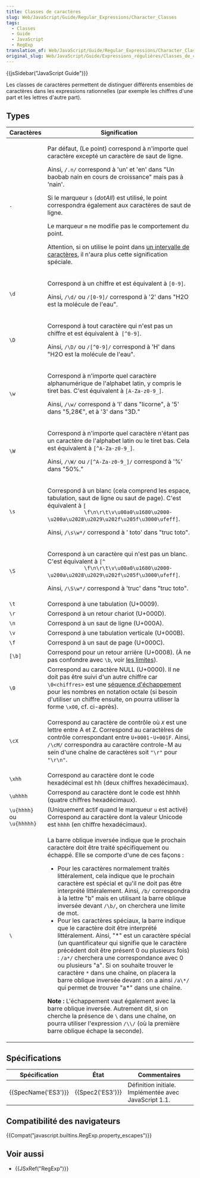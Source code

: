 ```yaml
---
title: Classes de caractères
slug: Web/JavaScript/Guide/Regular_Expressions/Character_Classes
tags:
  - Classes
  - Guide
  - JavaScript
  - RegExp
translation_of: Web/JavaScript/Guide/Regular_Expressions/Character_Classes
original_slug: Web/JavaScript/Guide/Expressions_régulières/Classes_de_caractères
---
```

{{jsSidebar("JavaScript Guide")}}

Les classes de caractères permettent de distinguer différents ensembles de caractères dans les expressions rationnelles (par exemple les chiffres d'une part et les lettres d'autre part).

## Types

<table class="standard-table">
  <thead>
    <tr>
      <th scope="col">Caractères</th>
      <th scope="col">Signification</th>
    </tr>
  </thead>
  <tbody></tbody>
  <tbody>
    <tr>
      <td><code>.</code></td>
      <td>
        <p>
          Par défaut, (Le point) correspond à n'importe quel caractère excepté
          un caractère de saut de ligne.
        </p>
        <p>
          Ainsi, <code>/.n/</code> correspond à  'un' et 'en' dans "Un baobab
          nain en cours de croissance" mais pas à 'nain'.
        </p>
        <p>
          Si le marqueur <code>s</code> (<em>dotAll</em>) est utilisé, le point
          correspondra également aux caractères de saut de ligne.
        </p>
        <p>
          Le marqueur <code>m</code> ne modifie pas le comportement du point.
        </p>
        <p>
          Attention, si on utilise le point dans
          <a
            href="/fr/docs/Web/JavaScript/Guide/Expressions_régulières/Groupes_et_intervalles"
            >un intervalle de caractères</a
          >, il n'aura plus cette signification spéciale.
        </p>
      </td>
    </tr>
    <tr>
      <td><code>\d</code></td>
      <td>
        <p>Correspond à un chiffre et est équivalent à <code>[0-9]</code>.</p>
        <p>
          Ainsi, <code>/\d/</code> ou <code>/[0-9]/</code> correspond à '2' dans
          "H2O est la molécule de l'eau".
        </p>
      </td>
    </tr>
    <tr>
      <td><code>\D</code></td>
      <td>
        <p>
          Correspond à tout caractère qui n'est pas un chiffre et est équivalent
          à<code> [^0-9]</code>.
        </p>
        <p>
          Ainsi, <code>/\D/</code> ou <code>/[^0-9]/</code> correspond à 'H'
          dans "H2O est la molécule de l'eau".
        </p>
      </td>
    </tr>
    <tr>
      <td><code>\w</code></td>
      <td>
        <p>
          Correspond à n'importe quel caractère alphanumérique de l'alphabet
          latin, y compris le tiret bas. C'est équivalent à
          <code>[A-Za-z0-9_]</code>.
        </p>
        <p>
          Ainsi, <code>/\w/</code> correspond à 'l' dans "licorne", à '5' dans
          "5,28€", et à '3' dans "3D."
        </p>
      </td>
    </tr>
    <tr>
      <td><code>\W</code></td>
      <td>
        <p>
          Correspond à n'importe quel caractère n'étant pas un caractère de
          l'alphabet latin ou le tiret bas. Cela est équivalent à
          <code>[^A-Za-z0-9_]</code>.
        </p>
        <p>
          Ainsi, <code>/\W/</code> ou <code>/[^A-Za-z0-9_]/</code> correspond à
          '%' dans "50%."
        </p>
      </td>
    </tr>
    <tr>
      <td><code>\s</code></td>
      <td>
        <p>
          Correspond à un blanc (cela comprend les espace, tabulation, saut de
          ligne ou saut de page). C'est équivalent à
          <code
            >[
            \f\n\r\t\v\u00a0\u1680\u2000-\u200a\u2028\u2029\u202f\u205f\u3000\ufeff]</code
          >.
        </p>
        <p>
          Ainsi, <code>/\s\w*/</code> correspond à ' toto' dans "truc toto".
        </p>
      </td>
    </tr>
    <tr>
      <td><code>\S</code></td>
      <td>
        <p>
          Correspond à un caractère qui n'est pas un blanc. C'est équivalent à
          <code
            >[^
            \f\n\r\t\v\u00a0\u1680\u2000-\u200a\u2028\u2029\u202f\u205f\u3000\ufeff]</code
          >.
        </p>
        <p>Ainsi, <code>/\S\w*/</code> correspond à 'truc' dans "truc toto".</p>
      </td>
    </tr>
    <tr>
      <td><code>\t</code></td>
      <td>Correspond à une tabulation (U+0009).</td>
    </tr>
    <tr>
      <td><code>\r</code></td>
      <td>Correspond à un retour chariot (U+000D).</td>
    </tr>
    <tr>
      <td><code>\n</code></td>
      <td>Correspond à un saut de ligne (U+000A).</td>
    </tr>
    <tr>
      <td><code>\v</code></td>
      <td>Correspond à une tabulation verticale (U+000B).</td>
    </tr>
    <tr>
      <td><code>\f</code></td>
      <td>Correspond à un saut de page (U+000C).</td>
    </tr>
    <tr>
      <td><code>[\b]</code></td>
      <td>
        Correspond pour un retour arrière (U+0008). (À ne pas confondre avec
        <code>\b</code>, voir
        <a href="/fr/docs/Web/JavaScript/Guide/Expressions_régulières/Limites"
          >les limites</a
        >).
      </td>
    </tr>
    <tr>
      <td><code>\0</code></td>
      <td>
        Correspond au caractère NULL (U+0000). Il ne doit pas être suivi d'un
        autre chiffre car <code>\0&#x3C;chiffres></code> est une
        <a
          href="/fr/docs/Web/JavaScript/Guide/Types_et_grammaire#Les_caractères_d&#x27;échappement"
          >séquence d'échappement</a
        >
        pour les nombres en notation octale (si besoin d'utiliser un chiffre
        ensuite, on pourra utiliser la forme <code>\x00</code>, cf. ci-après).
      </td>
    </tr>
    <tr>
      <td><code>\cX</code></td>
      <td>
        <p>
          Correspond au caractère de contrôle où <code><em>X</em></code> est une
          lettre entre A et Z. Correspond au caractèlres de contrôle
          correspondant entre <code>U+0001</code>-<code>U+001F</code>. Ainsi,
          <code>/\cM/</code> correspondra au caractère controle-M au sein d'une
          chaîne de caractères soit <code>"\r"</code> pour <code>"\r\n"</code>.
        </p>
      </td>
    </tr>
    <tr>
      <td><code>\xhh</code></td>
      <td>
        Correspond au caractère dont le code hexadécimal est hh (deux chiffres
        hexadécimaux).
      </td>
    </tr>
    <tr>
      <td><code>\uhhhh</code></td>
      <td>
        Correspond au caractère dont le code est hhhh (quatre chiffres
        hexadécimaux).
      </td>
    </tr>
    <tr>
      <td><code>\u{hhhh}</code> ou <code>\u{hhhhh}</code></td>
      <td>
        (Uniquement actif quand le marqueur <code>u</code> est activé)
        Correspond au caractère dont la valeur Unicode est <code>hhhh</code> (en
        chiffre hexadécimaux).
      </td>
    </tr>
    <tr>
      <td><code>\</code></td>
      <td>
        <p>
          La barre oblique inversée indique que le prochain caractère doit être
          traité spécifiquement ou échappé. Elle se comporte d'une de ces façons
          :
        </p>
        <ul>
          <li>
            Pour les caractères normalement traités littéralement, cela indique
            que le prochain caractère est spécial et qu'il ne doit pas être
            interprété littéralement. Ainsi, <code>/b/</code> correspondra à la
            lettre "b" mais en utilisant la barre oblique inversée devant
            <code>/\b/</code>, on cherchera une limite de mot.
          </li>
          <li>
            Pour les caractères spéciaux, la barre indique que le caractère doit
            être interprété littéralement. Ainsi, "*" est un caractère spécial
            (un quantificateur qui signifie que le caractère précédent doit être
            présent 0 ou plusieurs fois) : <code>/a*/</code> cherchera une
            correspondance avec 0 ou plusieurs "a". Si on souhaite trouver le
            caractère <code>*</code> dans une chaîne, on placera la barre
            oblique inversée devant : on a ainsi <code>/a\*/</code> qui permet
            de trouver "a*" dans une chaîne.
          </li>
        </ul>
        <div class="blockIndicator note">
          <p>
            <strong>Note :</strong> L'échappement vaut également avec la barre
            oblique inversée. Autrement dit, si on cherche la présence de
            <code>\</code> dans une chaîne, on pourra utiliser l'expression
            <code>/\\/</code> (où la première barre oblique échape la seconde).
          </p>
        </div>
      </td>
    </tr>
  </tbody>
</table>

## Spécifications

| Spécification            | État                 | Commentaires                                          |
| ------------------------ | -------------------- | ----------------------------------------------------- |
| {{SpecName('ES3')}} | {{Spec2('ES3')}} | Définition initiale. Implémentée avec JavaScript 1.1. |

## Compatibilité des navigateurs

{{Compat("javascript.builtins.RegExp.property_escapes")}}

## Voir aussi

- {{JSxRef("RegExp")}}
